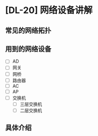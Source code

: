# [DL-20] 网络设备讲解

## 常见的网络拓扑

## 用到的网络设备

- [ ] AD
- [ ] 网关
- [ ] 网桥
- [ ] 路由器
- [ ] AC
- [ ] AP
- [ ] 交换机
    - [ ] 三层交换机
    - [ ] 二层交换机

## 具体介绍